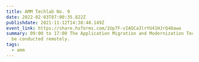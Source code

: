```yaml
---
title: AMM Techlab No. 9
date: 2022-02-03T07:00:35.822Z
publishdate: 2021-11-12T14:38:48.149Z
event_link: https://share.hsforms.com/1Up7F-vIAQCa3lrYU41HJrQ48awa
summary: 09:00 to 17:00 The Application Migration and Modernization Techlab will
  be conducted remotely.
tags:
  - amm
---
```

